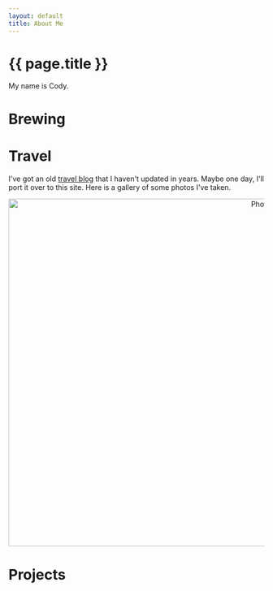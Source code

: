```yaml
---
layout: default
title: About Me
---
```


# {{ page.title }}

My name is Cody.

# Brewing

# Travel

I've got an old [travel blog](http://codybadgertravel.blogspot.com/) that I haven't updated in years. Maybe one day, I'll port it over to this site. Here is a gallery of some photos I've taken.

<center><a data-flickr-embed="true"  href="https://www.flickr.com/photos/codybadger/albums/72157622818168699" title="Photography"><img src="https://c2.staticflickr.com/3/2553/4163636409_09ffa7c739_b.jpg" width="1024" height="685" alt="Photography"></a><script async src="//embedr.flickr.com/assets/client-code.js" charset="utf-8"></script></center>

# Projects
